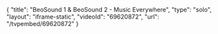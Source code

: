 {
    "title": "BeoSound 1 & BeoSound 2 - Music Everywhere",
    "type": "solo",
    "layout": "iframe-static",
    "videoId": "69620872",
    "url": "\/tvpembed\/69620872"
}